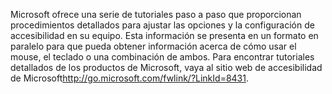 <Token xmlns:xlink="http://www.w3.org/1999/xlink">Microsoft ofrece una serie de tutoriales paso a paso que proporcionan procedimientos detallados para ajustar las opciones y la configuración de accesibilidad en su equipo. Esta información se presenta en un formato en paralelo para que pueda obtener información acerca de cómo usar el mouse, el teclado o una combinación de ambos. Para encontrar tutoriales detallados de los productos de Microsoft, vaya al <externalLink xmlns="http://ddue.schemas.microsoft.com/authoring/2003/5"><linkText>sitio web de accesibilidad de Microsoft</linkText><linkUri>http://go.microsoft.com/fwlink/?LinkId=8431</linkUri></externalLink>.</Token>

<!--HONumber=May16_HO1-->


